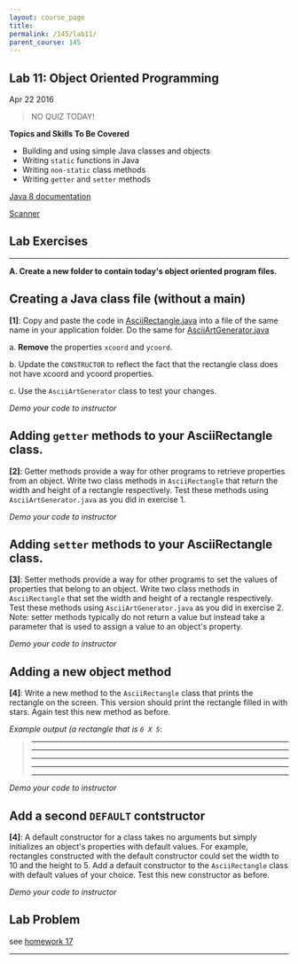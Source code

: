 ```yaml
---
layout: course_page
title: 
permalink: /145/lab11/
parent_course: 145
---
```


Lab 11: Object Oriented Programming
---

Apr 22 2016 

>	NO QUIZ TODAY!

**Topics and Skills To Be Covered**

* Building and using simple Java classes and objects
* Writing ```static``` functions in Java
* Writing ```non-static``` class methods
* Writing ```getter``` and ```setter``` methods

[Java 8 documentation](http://docs.oracle.com/javase/8/docs/api/)

[Scanner](http://docs.oracle.com/javase/8/docs/api/java/util/Scanner.html)


Lab Exercises
---

---

**A. Create a new folder to contain today's object oriented program files.**

Creating a Java class file (without a main)
----

**[1]**: Copy and paste the code in [AsciiRectangle.java](/cs145/demo/java/ascii-art-application/AsciiRectangle.java) into a file of the same name in your application folder. Do the same for [AsciiArtGenerator.java](/cs145/demo/java/ascii-art-application/AsciiArtGenerator.java)

a. **Remove** the properties ```xcoord``` and ```ycoord```.

b. Update the ```CONSTRUCTOR``` to reflect the fact that the rectangle class does not have xcoord and ycoord properties.

c. Use the ```AsciiArtGenerator``` class to test your changes.

*Demo your code to instructor*

Adding ```getter``` methods to your AsciiRectangle class.
----
	
**[2]**: Getter methods provide a way for other programs to retrieve properties from an object. Write two class methods in ```AsciiRectangle``` that return the width and height of a rectangle respectively. Test these methods using ```AsciiArtGenerator.java``` as you did in exercise 1.

*Demo your code to instructor*

Adding ```setter``` methods to your AsciiRectangle class.
----

**[3]**: Setter methods provide a way for other programs to set the values of properties that belong to an object. Write two class methods in ```AsciiRectangle``` that set the width and height of a rectangle respectively. Test these methods using ```AsciiArtGenerator.java``` as you did in exercise 2. Note: setter methods typically do not return a value but instead take a parameter that is used to assign a value to an object's property.

*Demo your code to instructor*


Adding a new object method
----

**[4]**: Write a new method to the ```AsciiRectangle``` class that prints the rectangle on the screen. This version should print the rectangle filled in with stars. Again test this new method as before.

*Example output (a rectangle that is ```6 X 5```*:

>	******
>	******
>	******
>	******
>	******

*Demo your code to instructor*

Add a second ```DEFAULT``` contstructor
----

**[4]**: A default constructor for a class takes no arguments but simply initializes an object's properties with default values. For example, rectangles constructed with the default constructor could set the width to 10 and the height to 5. Add a default constructor to the ```AsciiRectangle``` class with default values of your choice. Test this new constructor as before.

*Demo your code to instructor*


Lab Problem 
---

see [homework 17](/145/hw17/)


---

